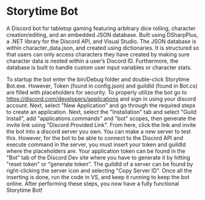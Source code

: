# Storytime Bot
A Discord bot for tabletop gaming featuring arbitrary  dice rolling, character creation/editing, and an embedded JSON database. Built using DSharpPlus, a .NET library for the Discord API, and Visual Studio. The JSON database is within character_data.json, and created using dictionaries. It is structured so that users can only access characters they have created by making sure character data is nested within a user’s Discord ID. Furthermore, the database is built to handle custom user input variables or character stats.

To startup the bot enter the bin/Debug folder and double-click Storytime Bot.exe. However, Token (found in config.json) and guildId (found in Bot.cs) are filled with placeholders for security. To properly utilize the bot go to https://discord.com/developers/applications and sign in using your discord account. Next, select "New Application" and go through the required steps to create an application. Next, select the "Installation" tab and select "Guild Install", add "applications.commands" and "bot" scopes, then generate the invite link using "Discord Provided Link". From here, click the link and invite the bot into a discord server you own. You can make a new server to test this. However, for the bot to be able to connect to the Discord API and execute command in the server, you must insert your token and guildId where the placeholders are. Your application token can be found in the "Bot" tab of the Discord Dev site where you have to generate it by hitting "reset token" or "generate token". The guildId of a server can be found by right-clicking the server icon and selecting "Copy Server ID". Once all the inserting is done, 
run the code in VS, and keep it running to keep the bot online. After performing these steps, you now have a fully functional Storytime Bot!
